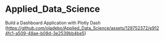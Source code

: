 # Applied_Data_Science
Build a Dashboard Application with Plotly Dash
(https://github.com/oladebo/Applied_Data_Science/assets/129752372/e9124fc1-a509-48ae-b08d-3e2539bb4be5)
